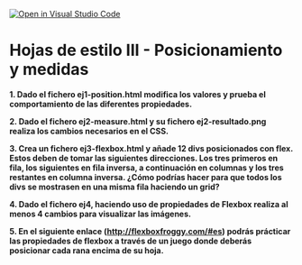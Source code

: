 [![Open in Visual Studio Code](https://classroom.github.com/assets/open-in-vscode-c66648af7eb3fe8bc4f294546bfd86ef473780cde1dea487d3c4ff354943c9ae.svg)](https://classroom.github.com/online_ide?assignment_repo_id=10040893&assignment_repo_type=AssignmentRepo)
# Hojas de estilo III - Posicionamiento y medidas

**1. Dado el fichero ej1-position.html modifica los valores y prueba el comportamiento de las diferentes propiedades.**

**2. Dado el fichero ej2-measure.html y su fichero ej2-resultado.png realiza los cambios necesarios en el CSS.**

**3. Crea un fichero ej3-flexbox.html y añade 12 divs posicionados con flex. Estos deben de tomar las siguientes direcciones. Los tres primeros en fila, los siguientes en fila inversa, a continuación en columnas y los tres restantes en columna inversa. ¿Cómo podrías hacer para que todos los divs se mostrasen en una misma fila haciendo un grid?**

**4. Dado el fichero ej4, haciendo uso de propiedades de Flexbox realiza al menos 4 cambios para visualizar las imágenes.**

**5. En el siguiente enlace (http://flexboxfroggy.com/#es) podrás prácticar las propiedades de flexbox a través de un juego donde deberás posicionar cada rana encima de su hoja.**


